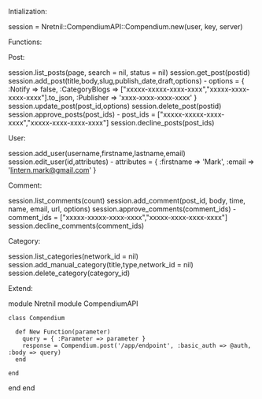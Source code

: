 Intialization:

session = Nretnil::CompendiumAPI::Compendium.new(user, key, server)

Functions:

Post:

session.list_posts(page, search = nil, status = nil)
session.get_post(postid)
session.add_post(title,body,slug,publish_date,draft,options) - options = { :Notify => false, :CategoryBlogs => ["xxxxx-xxxxx-xxxx-xxxx","xxxxx-xxxx-xxxx-xxxx"].to_json, :Publisher => 'xxxx-xxxx-xxxx-xxxx' }
session.update_post(post_id,options)
session.delete_post(postid)
session.approve_posts(post_ids) - post_ids = ["xxxxx-xxxxx-xxxx-xxxx","xxxxx-xxxx-xxxx-xxxx"]
session.decline_posts(post_ids)

User:

session.add_user(username,firstname,lastname,email)
session.edit_user(id,attributes) - attributes = { :firstname => 'Mark', :email => 'lintern.mark@gmail.com' }


Comment:

session.list_comments(count)
session.add_comment(post_id, body, time, name, email, url, options)
session.approve_comments(comment_ids) - comment_ids = ["xxxxx-xxxxx-xxxx-xxxx","xxxxx-xxxx-xxxx-xxxx"]
session.decline_comments(comment_ids)


Category:

session.list_categories(network_id = nil)
session.add_manual_category(title,type,network_id = nil)
session.delete_category(category_id)




Extend:

module Nretnil
  module CompendiumAPI

    class Compendium

      def New Function(parameter)
        query = { :Parameter => parameter }
        response = Compendium.post('/app/endpoint', :basic_auth => @auth, :body => query)
      end
    
    end

  end
end